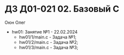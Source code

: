 # ДЗ Д01-021 02. Базовый С
Оюн Олег

- hw01: Занятие №1 - 22.02.2024 
    - hw01/1/main.c - Задача №1;
    - hw01/2/main.c - Задача №2;
    - hw01/3/main.c - Задача №3;
